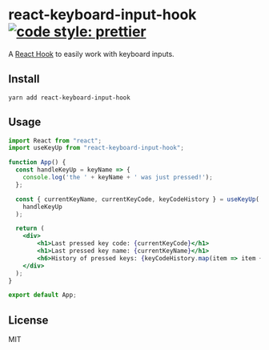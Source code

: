 # react-keyboard-input-hook [![code style: prettier](https://img.shields.io/badge/code_style-prettier-ff69b4.svg?style=flat-square)](https://github.com/prettier/prettier)
A [React Hook](https://reactjs.org/docs/hooks-intro.html) to easily work with keyboard inputs.

## Install

`yarn add react-keyboard-input-hook`

## Usage

```jsx
import React from "react";
import useKeyUp from "react-keyboard-input-hook";

function App() {
  const handleKeyUp = keyName => {
    console.log('the ' + keyName + ' was just pressed!');
  };

  const { currentKeyName, currentKeyCode, keyCodeHistory } = useKeyUp(
    handleKeyUp
  );

  return (
    <div>
        <h1>Last pressed key code: {currentKeyCode}</h1>
        <h1>Last pressed key name: {currentKeyName}</h1>
        <h6>History of pressed keys: {keyCodeHistory.map(item => item + ", ")}</h6>
    </div>
  );
}

export default App;
```

## License
MIT
